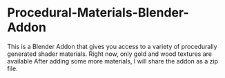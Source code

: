 # Procedural-Materials-Blender-Addon
 This is a Blender Addon that gives you access to a variety of procedurally generated shader materials.
 Right now, only gold and wood textures are available
 After adding some more materials, I will share the addon as a zip file.
